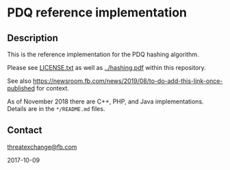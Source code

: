 # PDQ reference implementation

## Description

This is the reference implementation for the PDQ hashing algorithm.

Please see
[LICENSE.txt](https://github.com/facebook/ThreatExchange/blob/master/hashing/pdq/LICENSE.txt)
as well as
[../hashing.pdf](https://github.com/facebook/ThreatExchange/blob/master/hashing/hashing.pdf)
within this repository.

See also https://newsroom.fb.com/news/2019/08/to-do-add-this-link-once-published for context.

As of November 2018 there are C++, PHP, and Java implementations.  Details are in the `*/README.md` files.

## Contact

threatexchange@fb.com

2017-10-09
